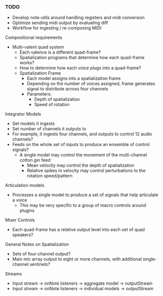 ### TODO
- Develop note-utils around handling registers and midi conversion
- Optimize sending midi output by evaluating diff
- Workflow for ingesting / re-composing MIDI


Compositional requirements
- Multi-valent quad system
  - Each valence is a different quad-frame?
  - Spatialization programs that determine how each quad-frame works?
  - How to determine how each voice plugs into a quad-frame?
  - Spatialization Frame
    - Each model assigns into a spatialization frame
    - Depending on the number of voices assigned, frame generates signal to distribute across four channels
    - Parameters:
      - Depth of spatialization
      - Speed of rotation

Integrator Models
- Set models it ingests
- Set number of channels it outputs to
- For example, it ingests four channels, and outputs to control 12 audio channels?
- Feeds on the whole set of inputs to produce an ensemble of control signals?
  - A single model may control the movement of the multi-channel cotton gin feed
    - Mean velocity may control the depth of spatialization
    - Relative spikes in velocity may control perturbations to the rotation speed/pattern

Articulation models
- Processes a single model to produce a set of signals that help articulate a voice
  - This may be very specific to a group of macro controls around plugins

Mixer Controls
- Each quad-frame has a relative output level into each set of quad speakers?

General Notes on Spatialization
- Sets of four-channel output?
- Main mic array output to eight or more channels, with additional single-channel sentinels?

Streams
- Input stream -> onNote listeners -> aggregate model -> outputStream
- Input stream -> onNote listeners -> individual models -> outputStream
